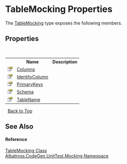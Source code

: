# TableMocking Properties
 

The <a href="4DD77245">TableMocking</a> type exposes the following members.


## Properties
&nbsp;<table><tr><th></th><th>Name</th><th>Description</th></tr><tr><td>![Public property](media/pubproperty.gif "Public property")</td><td><a href="44A7FBE6">Columns</a></td><td /></tr><tr><td>![Public property](media/pubproperty.gif "Public property")</td><td><a href="9B91CD97">IdentityColumn</a></td><td /></tr><tr><td>![Public property](media/pubproperty.gif "Public property")</td><td><a href="F92B34DF">PrimaryKeys</a></td><td /></tr><tr><td>![Public property](media/pubproperty.gif "Public property")</td><td><a href="ED730F96">Schema</a></td><td /></tr><tr><td>![Public property](media/pubproperty.gif "Public property")</td><td><a href="9CF923CD">TableName</a></td><td /></tr></table>&nbsp;
<a href="#tablemocking-properties">Back to Top</a>

## See Also


#### Reference
<a href="4DD77245">TableMocking Class</a><br /><a href="2F2D61B8">Albatross.CodeGen.UnitTest.Mocking Namespace</a><br />